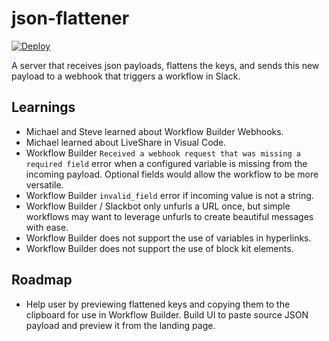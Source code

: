 # json-flattener

[![Deploy](https://www.herokucdn.com/deploy/button.svg)](https://heroku.com/deploy?template=https://github.com/stevengill/json-flattener/tree/main)

A server that receives json payloads, flattens the keys, and sends this new payload to a webhook that triggers a workflow in Slack.

## Learnings

- Michael and Steve learned about Workflow Builder Webhooks.
- Michael learned about LiveShare in Visual Code.
- Workflow Builder `Received a webhook request that was missing a required field` error when a configured variable is missing from the incoming payload. Optional fields would allow the workflow to be more versatile.
- Workflow Builder `invalid_field` error if incoming value is not a string.
- Workflow Builder / Slackbot only unfurls a URL once, but simple workflows may want to leverage unfurls to create beautiful messages with ease.
- Workflow Builder does not support the use of variables in hyperlinks.
- Workflow Builder does not support the use of block kit elements.

## Roadmap

- Help user by previewing flattened keys and copying them to the clipboard for use in Workflow Builder. Build UI to paste source JSON payload and preview it from the landing page.
